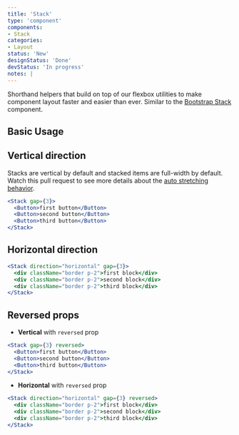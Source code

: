 ```yaml
---
title: 'Stack'
type: 'component'
components:
- Stack
categories:
- Layout
status: 'New'
designStatus: 'Done'
devStatus: 'In progress'
notes: |
---
```


Shorthand helpers that build on top of our flexbox utilities to make component layout faster and easier than ever. Similar to the [Bootstrap Stack](https://react-bootstrap.github.io/docs/layout/stack/) component.

## Basic Usage

## Vertical direction

Stacks are vertical by default and stacked items are full-width by default. Watch this pull request to see more details about the [auto stretching behavior](https://github.com/openedx/paragon/pull/1188).

```jsx live
<Stack gap={3}>
  <Button>first button</Button>
  <Button>second button</Button>
  <Button>third button</Button>
</Stack>
```

## Horizontal direction

```jsx live
<Stack direction="horizontal" gap={3}>
  <div className="border p-2">first block</div>
  <div className="border p-2">second block</div>
  <div className="border p-2">third block</div>
</Stack>
```

## Reversed props

- **Vertical** with `reversed` prop
```jsx live
<Stack gap={3} reversed>
  <Button>first button</Button>
  <Button>second button</Button>
  <Button>third button</Button>
</Stack>
```
- **Horizontal** with `reversed` prop
```jsx live
<Stack direction="horizontal" gap={3} reversed>
  <div className="border p-2">first block</div>
  <div className="border p-2">second block</div>
  <div className="border p-2">third block</div>
</Stack>
```